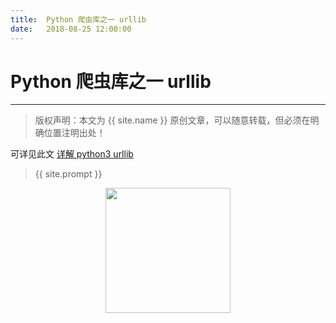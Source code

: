 ```yaml
---             
title:  Python 爬虫库之一 urllib
date:   2018-08-25 12:00:00
---
```

# Python 爬虫库之一 urllib

***
> 版权声明：本文为 {{ site.name }} 原创文章，可以随意转载，但必须在明确位置注明出处！

可详见此文
<a href="https://mp.weixin.qq.com/s/x8IlUOaqd-2F0NQjf_UJXw">详解 python3 urllib</a>


> {{ site.prompt }}

<div  align="center">
<img src="https://rengui520.github.io/images/wechart.jpg" width = "200" height = "200"/>